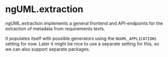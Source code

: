 # ngUML.extraction

ngUML.extraction implements a general frontend
and API-endpoints for the extraction of metadata
from requirements texts.

It populates itself with possible generators using
the `NGUML_APPLICATIONS` setting for now. Later it
might be nice to use a separate setting for this, so
we can also support separate packages. 